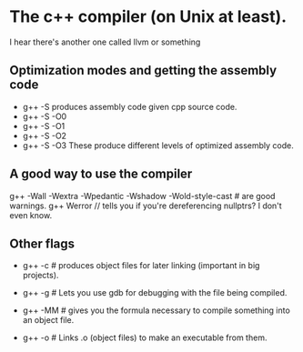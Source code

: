 # The c++ compiler (on Unix at least). 

I hear there's another one called llvm or something

## Optimization modes and getting the assembly code

- g++ -S produces assembly code given cpp source code.
- g++ -S -O0
- g++ -S -O1
- g++ -S -O2
- g++ -S -O3  These produce different levels of optimized assembly code.

## A good way to use the compiler

g++ -Wall -Wextra -Wpedantic -Wshadow -Wold-style-cast # are good warnings.
g++ Werror // tells you if you're dereferencing nullptrs? I don't even know.

## Other flags

- g++ -c # produces object files for later linking (important in big projects).

- g++ -g # Lets you use gdb for debugging with the file being compiled.

- g++ -MM # gives you the formula necessary to compile something into an
object file.

- g++ -o # Links .o (object files) to make an executable from them.
